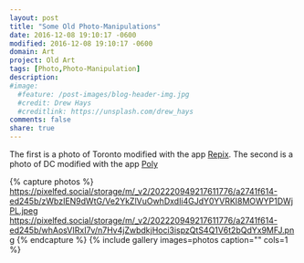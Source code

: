 ```yaml
---
layout: post
title: "Some Old Photo-Manipulations"
date: 2016-12-08 19:10:17 -0600
modified: 2016-12-08 19:10:17 -0600
domain: Art
project: Old Art
tags: [Photo,Photo-Manipulation]
description:
#image:
  #feature: /post-images/blog-header-img.jpg
  #credit: Drew Hays
  #creditlink: https://unsplash.com/drew_hays
comments: false
share: true
---
```


The first is a photo of Toronto modified with the app [Repix](http://sumoing.com/apps/repix). The second is a photo of DC modified with the app [Poly](https://itunes.apple.com/app/poly/id477351128?mt=8)

{% capture photos %}
	https://pixelfed.social/storage/m/_v2/202220949217611776/a2741f614-ed245b/zWbzIEN9dWtG/Ve2YkZlVuOwhDxdIi4GJdY0YVRKI8MOWYP1DWjPL.jpeg
    https://pixelfed.social/storage/m/_v2/202220949217611776/a2741f614-ed245b/whAosVIRxI7v/n7Hv4jZwbdkjHoci3ispzQtS4Q1V6t2bQdYx9MFJ.png
{% endcapture %}
{% include gallery images=photos caption="" cols=1 %}
